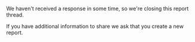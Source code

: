 We haven't received a response in some time, so we're closing this report thread.

If you have additional information to share we ask that you create a new report.
